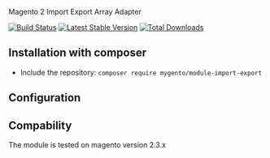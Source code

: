 Magento 2 Import Export Array Adapter

[![Build Status](https://travis-ci.com/mygento/module-import-export.svg?branch=v2.3)](https://travis-ci.com/mygento/module-import-export)
[![Latest Stable Version](https://poser.pugx.org/mygento/module-import-export/v/stable)](https://packagist.org/packages/mygento/module-import-export)
[![Total Downloads](https://poser.pugx.org/mygento/module-import-export/downloads)](https://packagist.org/packages/mygento/module-import-export)

## Installation with composer
* Include the repository: `composer require mygento/module-import-export`

## Configuration

## Compability
The module is tested on magento version 2.3.x
